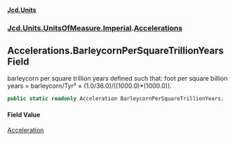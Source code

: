 #### [Jcd.Units](index 'index')
### [Jcd.Units.UnitsOfMeasure.Imperial](Jcd.Units.UnitsOfMeasure.Imperial 'Jcd.Units.UnitsOfMeasure.Imperial').[Accelerations](Accelerations 'Jcd.Units.UnitsOfMeasure.Imperial.Accelerations')

## Accelerations.BarleycornPerSquareTrillionYears Field

barleycorn per square trillion years defined such that: foot per square billion years = barleycorn/Tyr² ×
(1.0/36.0)/((1000.0)*(1000.0)).

```csharp
public static readonly Acceleration BarleycornPerSquareTrillionYears;
```

#### Field Value
[Acceleration](Acceleration 'Jcd.Units.UnitTypes.Acceleration')
